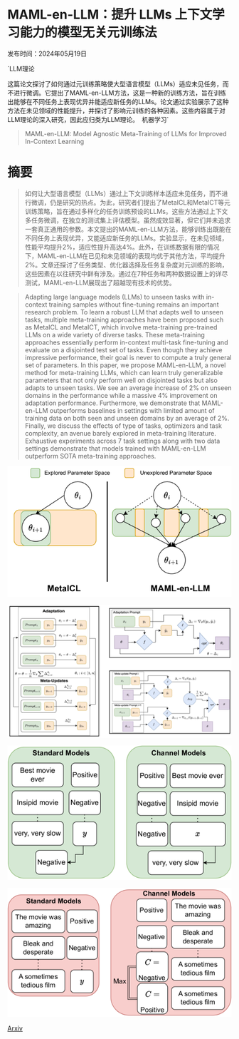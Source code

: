 # MAML-en-LLM：提升 LLMs 上下文学习能力的模型无关元训练法

发布时间：2024年05月19日

`LLM理论

这篇论文探讨了如何通过元训练策略使大型语言模型（LLMs）适应未见任务，而不进行微调。它提出了MAML-en-LLM方法，这是一种新的训练方法，旨在训练出能够在不同任务上表现优异并能适应新任务的LLMs。论文通过实验展示了这种方法在未见领域的性能提升，并探讨了影响元训练的各种因素。这些内容属于对LLM理论的深入研究，因此应归类为LLM理论。` `机器学习`

> MAML-en-LLM: Model Agnostic Meta-Training of LLMs for Improved In-Context Learning

# 摘要

> 如何让大型语言模型（LLMs）通过上下文训练样本适应未见任务，而不进行微调，仍是研究的热点。为此，研究者们提出了MetaICL和MetaICT等元训练策略，旨在通过多样化的任务训练预设的LLMs。这些方法通过上下文多任务微调，在独立的测试集上评估模型。虽然成效显著，但它们并未追求一套真正通用的参数。本文提出的MAML-en-LLM方法，能够训练出既能在不同任务上表现优异，又能适应新任务的LLMs。实验显示，在未见领域，性能平均提升2%，适应性提升高达4%。此外，在训练数据有限的情况下，MAML-en-LLM在已见和未见领域的表现均优于其他方法，平均提升2%。文章还探讨了任务类型、优化器选择及任务复杂度对元训练的影响，这些因素在以往研究中鲜有涉及。通过在7种任务和两种数据设置上的详尽测试，MAML-en-LLM展现出了超越现有技术的优势。

> Adapting large language models (LLMs) to unseen tasks with in-context training samples without fine-tuning remains an important research problem. To learn a robust LLM that adapts well to unseen tasks, multiple meta-training approaches have been proposed such as MetaICL and MetaICT, which involve meta-training pre-trained LLMs on a wide variety of diverse tasks. These meta-training approaches essentially perform in-context multi-task fine-tuning and evaluate on a disjointed test set of tasks. Even though they achieve impressive performance, their goal is never to compute a truly general set of parameters. In this paper, we propose MAML-en-LLM, a novel method for meta-training LLMs, which can learn truly generalizable parameters that not only perform well on disjointed tasks but also adapts to unseen tasks. We see an average increase of 2% on unseen domains in the performance while a massive 4% improvement on adaptation performance. Furthermore, we demonstrate that MAML-en-LLM outperforms baselines in settings with limited amount of training data on both seen and unseen domains by an average of 2%. Finally, we discuss the effects of type of tasks, optimizers and task complexity, an avenue barely explored in meta-training literature. Exhaustive experiments across 7 task settings along with two data settings demonstrate that models trained with MAML-en-LLM outperform SOTA meta-training approaches.

![MAML-en-LLM：提升 LLMs 上下文学习能力的模型无关元训练法](../../../paper_images/2405.11446/x1.png)

![MAML-en-LLM：提升 LLMs 上下文学习能力的模型无关元训练法](../../../paper_images/2405.11446/x2.png)

![MAML-en-LLM：提升 LLMs 上下文学习能力的模型无关元训练法](../../../paper_images/2405.11446/x3.png)

![MAML-en-LLM：提升 LLMs 上下文学习能力的模型无关元训练法](../../../paper_images/2405.11446/x4.png)

[Arxiv](https://arxiv.org/abs/2405.11446)